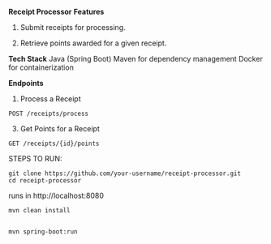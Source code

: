 **Receipt Processor**
**Features**
1) Submit receipts for processing.

2) Retrieve points awarded for a given receipt.

**Tech Stack**
Java (Spring Boot)
Maven for dependency management
Docker for containerization

**Endpoints**
1. Process a Receipt

```
POST /receipts/process
```
3. Get Points for a Receipt
```
GET /receipts/{id}/points
```

STEPS TO RUN:

```
git clone https://github.com/your-username/receipt-processor.git
cd receipt-processor
```
runs in http://localhost:8080
```
mvn clean install
```

```

mvn spring-boot:run

```

